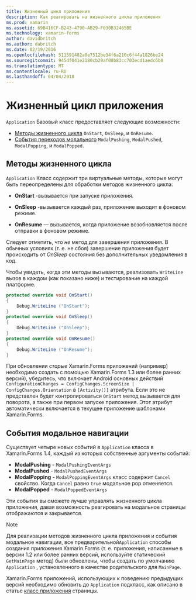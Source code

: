 ```yaml
---
title: Жизненный цикл приложения
description: Как реагировать на жизненного цикла приложения
ms.prod: xamarin
ms.assetid: 69B416CF-B243-4790-AB29-F030B32465BE
ms.technology: xamarin-forms
author: davidbritch
ms.author: dabritch
ms.date: 02/19/2016
ms.openlocfilehash: 511591482a0e7512be34f6a210c6f44a1826be24
ms.sourcegitcommit: 945df041e2180cb20af08b83cc703ecd1aedc6b0
ms.translationtype: MT
ms.contentlocale: ru-RU
ms.lasthandoff: 04/04/2018
---
```

# <a name="app-lifecycle"></a>Жизненный цикл приложения

`Application` Базовый класс предоставляет следующие возможности:

* [Методы жизненного цикла](#Lifecycle_Methods) `OnStart`, `OnSleep`, и `OnResume`.
* [События переходов модального](#modal) `ModalPushing`, `ModalPushed`, `ModalPopping`, и `ModalPopped`.

<a name="Lifecycle_Methods" />

## <a name="lifecycle-methods"></a>Методы жизненного цикла

`Application` Класс содержит три виртуальные методы, которые могут быть переопределены для обработки методов жизненного цикла:

* **OnStart** -вызывается при запуске приложения.

* **OnSleep** -вызывается каждый раз, приложение выходит в фоновом режиме.

* **OnResume** — вызывается, когда приложение возобновляется после отправки в фоновом режиме.

Следует отметить, что *не* метод для завершения приложения.
В обычных условиях (т. е. не сбоя) завершение приложения будет происходить от *OnSleep* состояния без дополнительных уведомления в код.

Чтобы увидеть, когда эти методы вызываются, реализовать `WriteLine` вызов в каждом (как показано ниже) и тестирование на каждой платформе.

```csharp
protected override void OnStart()
{
    Debug.WriteLine ("OnStart");
}
protected override void OnSleep()
{
    Debug.WriteLine ("OnSleep");
}
protected override void OnResume()
{
    Debug.WriteLine ("OnResume");
}
```

При обновлении *старые* Xamarin.Forms приложений (например) необходимо создать с помощью Xamarin.Forms 1.3 или более ранних версий), убедитесь, что включает Android основных действий `ConfigurationChanges = ConfigChanges.ScreenSize | ConfigChanges.Orientation` в `[Activity()]` атрибута. Если это не представлен будет контролироваться `OnStart` метод вызывается для поворота, а также при первом запуске приложения. Этот атрибут автоматически включается в текущее приложение шаблонами Xamarin.Forms.

<a name="modal" />

## <a name="modal-navigation-events"></a>События модальное навигации

Существует четыре новых событий в `Application` класса в Xamarin.Forms 1.4, каждый из которых собственные аргументы событий:

* **ModalPushing** - `ModalPushingEventArgs`
* **ModalPushed** - `ModalPushedEventArgs`
* **ModalPopping** - `ModalPoppingEventArgs` класс содержит `Cancel` свойство. Когда `Cancel` равно `true` модальное pop отменяется.
* **ModalPopped** - `ModalPoppedEventArgs`

Эти события вы сможете лучше управлять жизненного цикла приложения, давая возможность реагировать на модальное страницы отображаются и закрывается.

> [!NOTE]
> Для реализации методов жизненного цикла приложения и события модальное навигации, все предварительной`Application` способы создания приложения Xamarin.Forms (т. е. приложения, написанные в версии 1.2 или более ранних версий, используйте статический `GetMainPage` метод) были обновлены, чтобы создать по умолчанию `Application` , установленного в качестве родительского для `MainPage`.
>
> Xamarin.Forms приложений, использующих к поведению предыдущих версий необходимо обновить до `Application` подкласс, как описано в статье [класс приложения](~/xamarin-forms/app-fundamentals/application-class.md) страницы.
